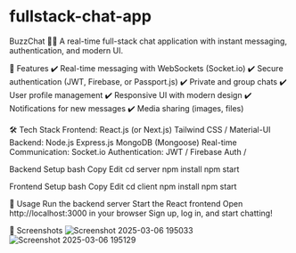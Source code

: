 # fullstack-chat-app

BuzzChat 💬🚀
A real-time full-stack chat application with instant messaging, authentication, and modern UI.

🚀 Features
✔️ Real-time messaging with WebSockets (Socket.io)
✔️ Secure authentication (JWT, Firebase, or Passport.js)
✔️ Private and group chats
✔️ User profile management
✔️ Responsive UI with modern design
✔️ Notifications for new messages
✔️ Media sharing (images, files)

🛠 Tech Stack
Frontend:
React.js (or Next.js)
Tailwind CSS / Material-UI
Backend:
Node.js
Express.js
MongoDB (Mongoose)
Real-time Communication:
Socket.io
Authentication:
JWT / Firebase Auth /

Backend Setup
bash
Copy
Edit
cd server
npm install
npm start

Frontend Setup
bash
Copy
Edit
cd client
npm install
npm start

🚀 Usage
Run the backend server
Start the React frontend
Open http://localhost:3000 in your browser
Sign up, log in, and start chatting!

📸 Screenshots
![Screenshot 2025-03-06 195033](https://github.com/user-attachments/assets/0fb538d1-1174-4a03-afb0-42353ed73f4e)
![Screenshot 2025-03-06 195129](https://github.com/user-attachments/assets/953432e5-3071-48e8-959b-199312f59816)
